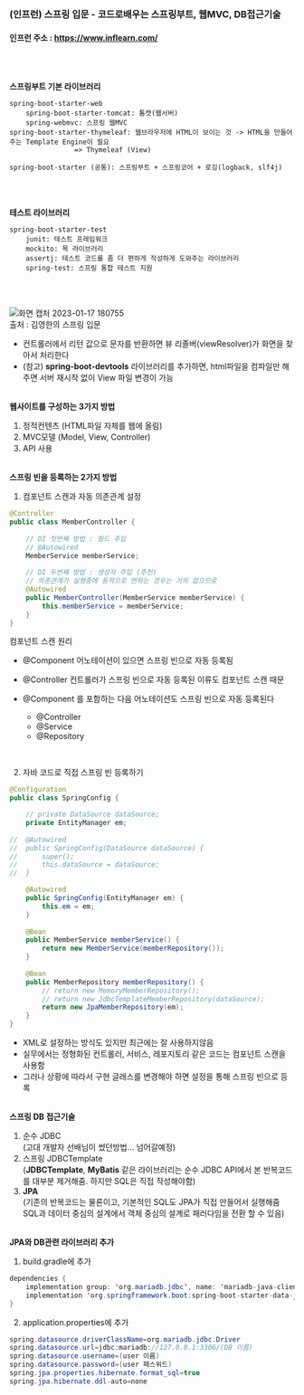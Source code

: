 ### (인프런) 스프링 입문 - 코드로배우는 스프링부트, 웹MVC, DB접근기술
#### 인프런 주소 : https://www.inflearn.com/
<br><br>

**스프링부트 기본 라이브러리**
```
spring-boot-starter-web
	spring-boot-starter-tomcat: 톰캣(웹서버)
	spring-webmvc: 스프링 웹MVC
spring-boot-starter-thymeleaf: 웹브라우저에 HTML이 보이는 것 -> HTML을 만들어주는 Template Engine이 필요
				=> Thymeleaf (View)

spring-boot-starter (공통): 스프링부트 + 스프링코어 + 로깅(logback, slf4j)
```
<br><br>

**테스트 라이브러리**
```
spring-boot-starter-test
	junit: 테스트 프레임워크
	mockito: 목 라이브러리
	assertj: 테스트 코드를 좀 더 편하게 작성하게 도와주는 라이브러리
	spring-test: 스프링 통합 테스트 지원
```
<br><br>

![화면 캡처 2023-01-17 180755](https://user-images.githubusercontent.com/114986610/212855861-8a30af47-7abb-4f03-a5f6-415ee5a81ea9.png) \
출처 : 김영한의 스프링 입문

- 컨트롤러에서 리턴 값으로 문자를 반환하면 뷰 리졸버(viewResolver)가 화면을 찾아서 처리한다
- (참고) **spring-boot-devtools** 라이브러리를 추가하면, html파일을 컴파일만 해주면 서버 재시작 없이 View 파일 변경이 가능
<br><br>

**웹사이트를 구성하는 3가지 방법**
1. 정적컨텐츠 (HTML파일 자체를 웹에 올림)
2. MVC모델 (Model, View, Controller)
3. API 사용
<br><br>

**스프링 빈을 등록하는 2가지 방법**

1. 컴포넌트 스캔과 자동 의존관계 설정
``` java
@Controller
public class MemberController {
	
	// DI 첫번째 방법 : 필드 주입
	// @Autowired
	MemberService memberService;
	
	// DI 두번째 방법 : 생성자 주입 (추천)
	// 의존관계가 실행중에 동적으로 변하는 경우는 거의 없으므로
	@Autowired
	public MemberController(MemberService memberService) {
		this.memberService = memberService;
	}
}
```

컴포넌트 스캔 원리
- @Component 어노테이션이 있으면 스프링 빈으로 자동 등록됨
- @Controller 컨트롤러가 스프링 빈으로 자동 등록된 이류도 컴포넌트 스캔 때문

- @Component 를 포함하는 다음 어노테이션도 스프링 빈으로 자동 등록된다
	- @Controller
	- @Service
	- @Repository
<br>

2. 자바 코드로 직접 스프링 빈 등록하기
``` java
@Configuration
public class SpringConfig {

	// private DataSource dataSource;
	private EntityManager em;
	
//	@Autowired
//	public SpringConfig(DataSource dataSource) {
//		super();
//		this.dataSource = dataSource;
//	}

	@Autowired
	public SpringConfig(EntityManager em) {
		this.em = em;
	}
	
	@Bean
	public MemberService memberService() {
		return new MemberService(memberRepository());
	}
	
	@Bean
	public MemberRepository memberRepository() {
		// return new MemoryMemberRepository();
		// return new JdbcTemplateMemberRepository(dataSource);
		return new JpaMemberRepository(em);
	}
}
```

- XML로 설정하는 방식도 있지만 최근에는 잘 사용하지않음
- 실무에서는 정형화된 컨트롤러, 서비스, 레포지토리 같은 코드는 컴포넌트 스캔을 사용함
- 그러나 상황에 따라서 구현 글래스를 변경해야 하면 설정을 통해 스프링 빈으로 등록
<br><br>

**스프링 DB 접근기술**
1. 순수 JDBC \
(고대 개발자 선배님이 썼던방법... 넘어갈예정)
2. 스프링 JDBCTemplate \
(**JDBCTemplate**, **MyBatis** 같은 라이브러리는 순수 JDBC API에서 본 반복코드를 대부분 제거해줌. 하지만 SQL은 직접 작성해야함)
3. **JPA** \
(기존의 반복코드는 물론이고, 기본적인 SQL도 JPA가 직접 만들어서 실행해줌 \
SQL과 데이터 중심의 설계에서 객체 중심의 설계로 패러다임을 전환 할 수 있음)
<br><br>

**JPA와 DB관련 라이브러리 추가**
1. build.gradle에 추가
``` java
dependencies {
	implementation group: 'org.mariadb.jdbc', name: 'mariadb-java-client', version: '2.7.3'
	implementation 'org.springframework.boot:spring-boot-starter-data-jpa'
}
```

2. application.properties에 추가
``` java
spring.datasource.driverClassName=org.mariadb.jdbc.Driver
spring.datasource.url=jdbc:mariadb://127.0.0.1:3306/(DB 이름)
spring.datasource.username=(user 이름)
spring.datasource.password=(user 패스워드)
spring.jpa.properties.hibernate.format_sql=true
spring.jpa.hibernate.ddl-auto=none
```
